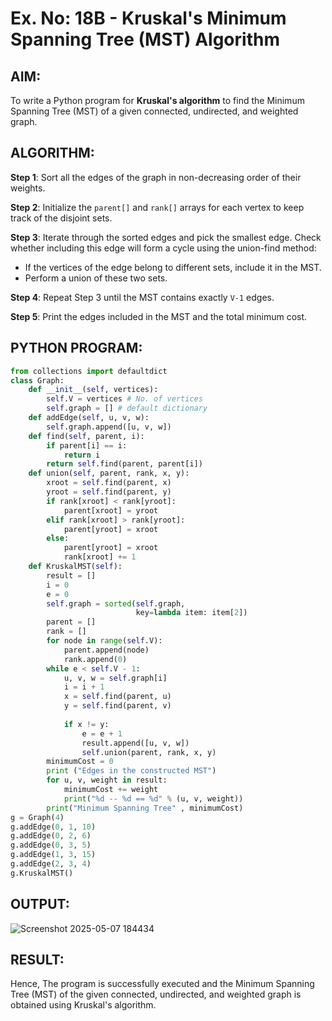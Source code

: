 # Ex. No: 18B - Kruskal's Minimum Spanning Tree (MST) Algorithm

## AIM:
To write a Python program for **Kruskal's algorithm** to find the Minimum Spanning Tree (MST) of a given connected, undirected, and weighted graph.

## ALGORITHM:

**Step 1**: Sort all the edges of the graph in non-decreasing order of their weights.

**Step 2**: Initialize the `parent[]` and `rank[]` arrays for each vertex to keep track of the disjoint sets.

**Step 3**: Iterate through the sorted edges and pick the smallest edge. Check whether including this edge will form a cycle using the union-find method:
- If the vertices of the edge belong to different sets, include it in the MST.
- Perform a union of these two sets.

**Step 4**: Repeat Step 3 until the MST contains exactly `V-1` edges.

**Step 5**: Print the edges included in the MST and the total minimum cost.

## PYTHON PROGRAM:

```python
from collections import defaultdict
class Graph:
	def __init__(self, vertices):
		self.V = vertices # No. of vertices
		self.graph = [] # default dictionary
	def addEdge(self, u, v, w):
		self.graph.append([u, v, w])
	def find(self, parent, i):
		if parent[i] == i:
			return i
		return self.find(parent, parent[i])
	def union(self, parent, rank, x, y):
		xroot = self.find(parent, x)
		yroot = self.find(parent, y)
		if rank[xroot] < rank[yroot]:
			parent[xroot] = yroot
		elif rank[xroot] > rank[yroot]:
			parent[yroot] = xroot
		else:
			parent[yroot] = xroot
			rank[xroot] += 1
	def KruskalMST(self):
		result = []
		i = 0
		e = 0
		self.graph = sorted(self.graph,
							key=lambda item: item[2])
		parent = []
		rank = []
		for node in range(self.V):
		    parent.append(node)
		    rank.append(0)
		while e < self.V - 1:
			u, v, w = self.graph[i]
			i = i + 1
			x = self.find(parent, u)
			y = self.find(parent, v)
    
			if x != y:
				e = e + 1
				result.append([u, v, w])
				self.union(parent, rank, x, y)
		minimumCost = 0
		print ("Edges in the constructed MST")
		for u, v, weight in result:
			minimumCost += weight
			print("%d -- %d == %d" % (u, v, weight))
		print("Minimum Spanning Tree" , minimumCost)           
g = Graph(4)
g.addEdge(0, 1, 10)
g.addEdge(0, 2, 6)
g.addEdge(0, 3, 5)
g.addEdge(1, 3, 15)
g.addEdge(2, 3, 4)
g.KruskalMST()
```

## OUTPUT:

![Screenshot 2025-05-07 184434](https://github.com/user-attachments/assets/40df36df-0dd6-4847-9119-613226d4795b)


## RESULT:

Hence, The program is successfully executed and the Minimum Spanning Tree (MST) of the given connected, undirected, and weighted graph is obtained using Kruskal's algorithm.

